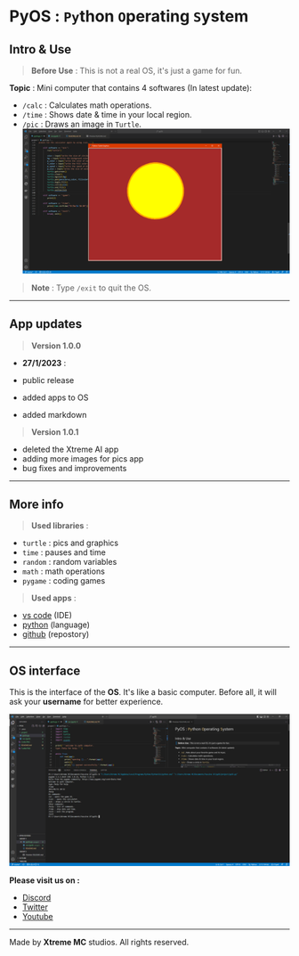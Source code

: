 # PyOS : `Py`thon `O`perating `S`ystem

## Intro & Use

>**Before Use** : This is not a real OS, it's just a game for fun.

**Topic** : Mini computer that contains 4 softwares (In latest update):

* `/calc` : Calculates math operations.
* `/time` : Shows date & time in your local region.
* `/pic` : Draws an image in `Turtle`.
![Circle](files/Turtle.PNG)

>**Note** : Type `/exit` to quit the OS.

***

## App updates

> **Version 1.0.0**

* **27/1/2023** :  

* public release
* added apps to OS
* added markdown

> **Version 1.0.1**

* deleted the Xtreme AI app
* adding more images for pics app
* bug fixes and improvements

***

## More info

>**Used libraries** :  

* `turtle` : pics and graphics
* `time` : pauses and time
* `random` : random variables
* `math` : math operations
* `pygame` : coding games

>**Used apps** :

* [vs code]('https://vscode.dev') (IDE)
* [python]('https://python.org') (language)
* [github]('https://github.com') (repostory)

***

## OS interface

This is the interface of the **OS**. It's like a basic computer. Before all, it will ask your **username** for better experience.

![Run](files/Terminal.PNG)

**Please visit us on :**

* [Discord]('https://discord.gg/jccvsn6baM')
* [Twitter]('https://twitter.com/Yassine_XT8661')
* [Youtube]('https://https://www.youtube.com/channel/UCCun9bwltbZahRLqyU2ce3Q')

***

Made by **Xtreme MC** studios. All rights reserved.
